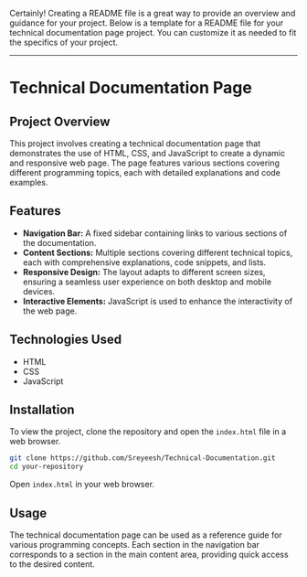 Certainly! Creating a README file is a great way to provide an overview and guidance for your project. Below is a template for a README file for your technical documentation page project. You can customize it as needed to fit the specifics of your project.

---

# Technical Documentation Page

## Project Overview
This project involves creating a technical documentation page that demonstrates the use of HTML, CSS, and JavaScript to create a dynamic and responsive web page. The page features various sections covering different programming topics, each with detailed explanations and code examples.

## Features
- **Navigation Bar:** A fixed sidebar containing links to various sections of the documentation.
- **Content Sections:** Multiple sections covering different technical topics, each with comprehensive explanations, code snippets, and lists.
- **Responsive Design:** The layout adapts to different screen sizes, ensuring a seamless user experience on both desktop and mobile devices.
- **Interactive Elements:** JavaScript is used to enhance the interactivity of the web page.

## Technologies Used
- HTML
- CSS
- JavaScript

## Installation
To view the project, clone the repository and open the `index.html` file in a web browser.

```bash
git clone https://github.com/Sreyeesh/Technical-Documentation.git
cd your-repository
```
Open `index.html` in your web browser.

## Usage
The technical documentation page can be used as a reference guide for various programming concepts. Each section in the navigation bar corresponds to a section in the main content area, providing quick access to the desired content.

